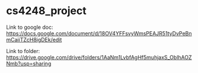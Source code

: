 # cs4248_project

Link to google doc:
https://docs.google.com/document/d/18OV4YFFsvyWmsPEAJR51tyDvPeBnmCaiiTZcH8igDEk/edit

Link to folder:
https://drive.google.com/drive/folders/1AaNm1LvbfAgHf5muhjaxS_OblhAOZNmb?usp=sharing
